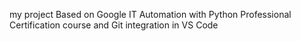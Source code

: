 my project Based on Google IT Automation with Python Professional Certification course and Git integration in VS Code
